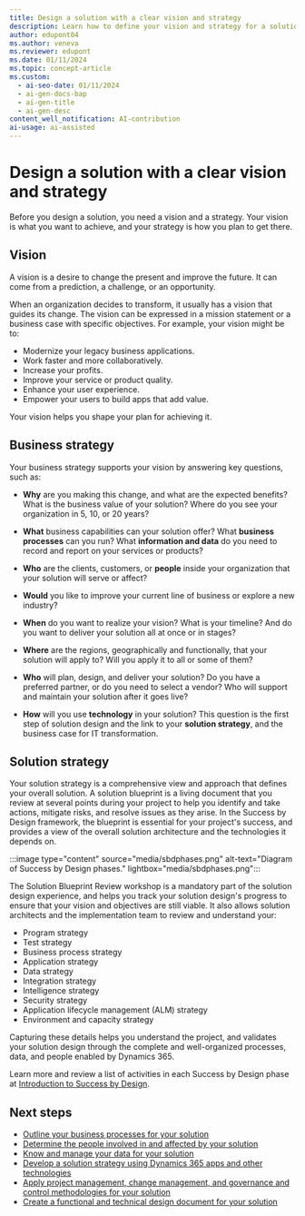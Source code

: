 ```yaml
---
title: Design a solution with a clear vision and strategy
description: Learn how to define your vision and strategy for a solution, and how to use solution architecture design pillars to create a blueprint.
author: edupont04
ms.author: veneva
ms.reviewer: edupont
ms.date: 01/11/2024
ms.topic: concept-article
ms.custom:
  - ai-seo-date: 01/11/2024
  - ai-gen-docs-bap
  - ai-gen-title
  - ai-gen-desc
content_well_notification: AI-contribution
ai-usage: ai-assisted
---
```


# Design a solution with a clear vision and strategy

Before you design a solution, you need a vision and a strategy. Your vision is what you want to achieve, and your strategy is how you plan to get there.

## Vision

A vision is a desire to change the present and improve the future. It can come from a prediction, a challenge, or an opportunity.

When an organization decides to transform, it usually has a vision that guides its change. The vision can be expressed in a mission statement or a business case with specific objectives. For example, your vision might be to:

- Modernize your legacy business applications.
- Work faster and more collaboratively.
- Increase your profits.
- Improve your service or product quality.
- Enhance your user experience.
- Empower your users to build apps that add value.

Your vision helps you shape your plan for achieving it.

## Business strategy

Your business strategy supports your vision by answering key questions, such as:

- **Why** are you making this change, and what are the expected benefits? What is the business value of your solution? Where do you see your organization in 5, 10, or 20 years?

- **What** business capabilities can your solution offer? What **business processes** can you run? What **information and data** do you need to record and report on your services or products?

- **Who** are the clients, customers, or **people** inside your organization that your solution will serve or affect?

- **Would** you like to improve your current line of business or explore a new industry?

- **When** do you want to realize your vision? What is your timeline? And do you want to deliver your solution all at once or in stages?

- **Where** are the regions, geographically and functionally, that your solution will apply to? Will you apply it to all or some of them?

- **Who** will plan, design, and deliver your solution? Do you have a preferred partner, or do you need to select a vendor? Who will support and maintain your solution after it goes live?

- **How** will you use **technology** in your solution? This question is the first step of solution design and the link to your **solution strategy**, and the business case for IT transformation.

## Solution strategy

Your solution strategy is a comprehensive view and approach that defines your overall solution. A solution blueprint is a living document that you review at several points during your project to help you identify and take actions, mitigate risks, and resolve issues as they arise. In the Success by Design framework, the blueprint is essential for your project's success, and provides a view of the overall solution architecture and the technologies it depends on.

:::image type="content" source="media/sbdphases.png" alt-text="Diagram of Success by Design phases." lightbox="media/sbdphases.png":::

The Solution Blueprint Review workshop is a mandatory part of the solution design experience, and helps you track your solution design's progress to ensure that your vision and objectives are still viable. It also allows solution architects and the implementation team to review and understand your:

- Program strategy
- Test strategy
- Business process strategy
- Application strategy
- Data strategy
- Integration strategy
- Intelligence strategy
- Security strategy
- Application lifecycle management (ALM) strategy
- Environment and capacity strategy

Capturing these details helps you understand the project, and validates your solution design through the complete and well-organized processes, data, and people enabled by Dynamics 365.

Learn more and review a list of activities in each Success by Design phase at [Introduction to Success by Design](success-by-design.md).

## Next steps

- [Outline your business processes for your solution](solution-architecture-design-pillars-processes.md)
- [Determine the people involved in and affected by your solution](solution-architecture-design-pillars-people.md)
- [Know and manage your data for your solution](solution-architecture-design-pillars-data.md)
- [Develop a solution strategy using Dynamics 365 apps and other technologies](solution-architecture-design-pillars-technology.md)
- [Apply project management, change management, and governance and control methodologies for your solution](solution-architecture-design-pillars-methodology.md)
- [Create a functional and technical design document for your solution](../patterns/create-functional-technical-design-document.md)
